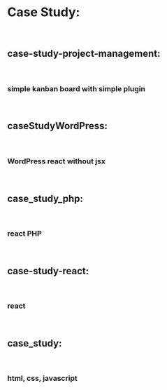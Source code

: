<h1>Case Study:</h1><br>
<h2>case-study-project-management:</h2><br>
<h3>simple kanban board with simple plugin</h3><br>

<h2>caseStudyWordPress:</h2><br>
<h3>WordPress react without jsx</h3><br>

<h2>case_study_php:</h2><br>
<h3>react PHP</h3><br>

<h2>case-study-react:</h2><br>
<h3>react</h3><br>

<h2>case_study:</h2><br>
<h3>html, css, javascript</h3><br>




